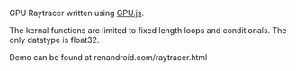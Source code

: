 GPU Raytracer written using [GPU.js](https://github.com/gpujs/gpu.js).

The kernal functions are limited to fixed length loops and conditionals. The only datatype is float32.

Demo can be found at renandroid.com/raytracer.html

